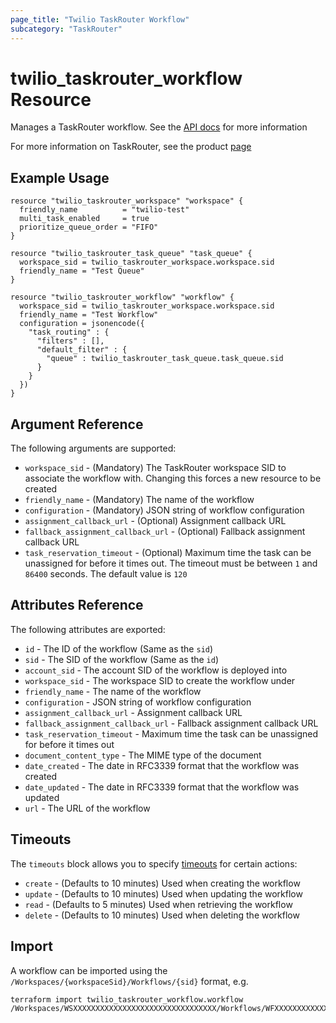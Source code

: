 ```yaml
---
page_title: "Twilio TaskRouter Workflow"
subcategory: "TaskRouter"
---
```


# twilio_taskrouter_workflow Resource

Manages a TaskRouter workflow. See the [API docs](https://www.twilio.com/docs/taskrouter/api/workflow) for more information

For more information on TaskRouter, see the product [page](https://www.twilio.com/taskrouter)

## Example Usage

```hcl
resource "twilio_taskrouter_workspace" "workspace" {
  friendly_name          = "twilio-test"
  multi_task_enabled     = true
  prioritize_queue_order = "FIFO"
}

resource "twilio_taskrouter_task_queue" "task_queue" {
  workspace_sid = twilio_taskrouter_workspace.workspace.sid
  friendly_name = "Test Queue"
}

resource "twilio_taskrouter_workflow" "workflow" {
  workspace_sid = twilio_taskrouter_workspace.workspace.sid
  friendly_name = "Test Workflow"
  configuration = jsonencode({
    "task_routing" : {
      "filters" : [],
      "default_filter" : {
        "queue" : twilio_taskrouter_task_queue.task_queue.sid
      }
    }
  })
}
```

## Argument Reference

The following arguments are supported:

- `workspace_sid` - (Mandatory) The TaskRouter workspace SID to associate the workflow with. Changing this forces a new resource to be created
- `friendly_name` - (Mandatory) The name of the workflow
- `configuration` - (Mandatory) JSON string of workflow configuration
- `assignment_callback_url` - (Optional) Assignment callback URL
- `fallback_assignment_callback_url` - (Optional) Fallback assignment callback URL
- `task_reservation_timeout` - (Optional) Maximum time the task can be unassigned for before it times out. The timeout must be between `1` and `86400` seconds. The default value is `120`

## Attributes Reference

The following attributes are exported:

- `id` - The ID of the workflow (Same as the `sid`)
- `sid` - The SID of the workflow (Same as the `id`)
- `account_sid` - The account SID of the workflow is deployed into
- `workspace_sid` - The workspace SID to create the workflow under
- `friendly_name` - The name of the workflow
- `configuration` - JSON string of workflow configuration
- `assignment_callback_url` - Assignment callback URL
- `fallback_assignment_callback_url` - Fallback assignment callback URL
- `task_reservation_timeout` - Maximum time the task can be unassigned for before it times out
- `document_content_type` - The MIME type of the document
- `date_created` - The date in RFC3339 format that the workflow was created
- `date_updated` - The date in RFC3339 format that the workflow was updated
- `url` - The URL of the workflow

## Timeouts

The `timeouts` block allows you to specify [timeouts](https://www.terraform.io/docs/configuration/resources.html#timeouts) for certain actions:

- `create` - (Defaults to 10 minutes) Used when creating the workflow
- `update` - (Defaults to 10 minutes) Used when updating the workflow
- `read` - (Defaults to 5 minutes) Used when retrieving the workflow
- `delete` - (Defaults to 10 minutes) Used when deleting the workflow

## Import

A workflow can be imported using the `/Workspaces/{workspaceSid}/Workflows/{sid}` format, e.g.

```shell
terraform import twilio_taskrouter_workflow.workflow /Workspaces/WSXXXXXXXXXXXXXXXXXXXXXXXXXXXXXXXX/Workflows/WFXXXXXXXXXXXXXXXXXXXXXXXXXXXXXXXX
```
